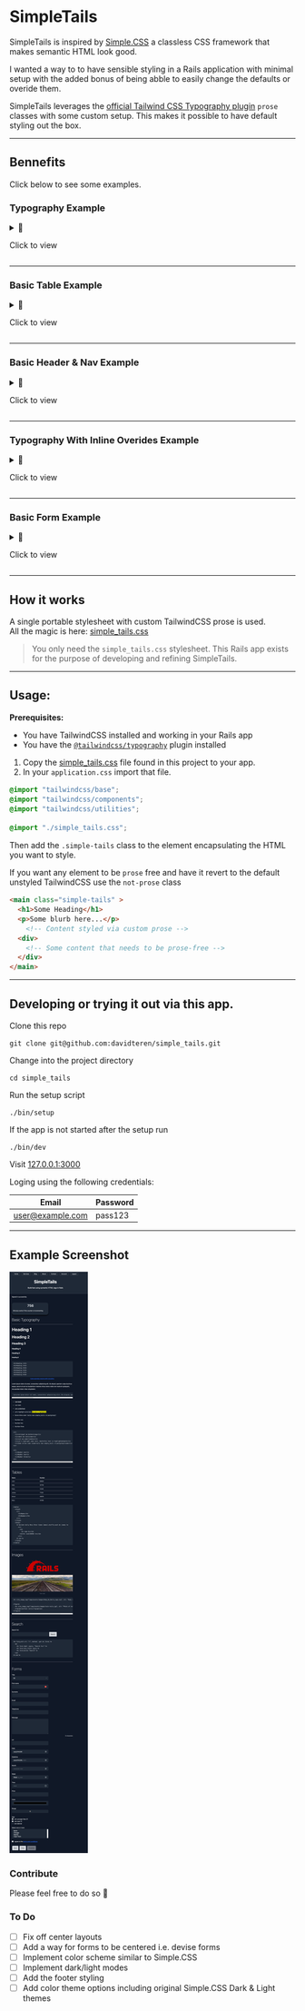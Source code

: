 # SimpleTails

SimpleTails is inspired by [Simple.CSS](https://simplecss.org/) a classless CSS framework that makes semantic HTML look good.

I wanted a way to to have sensible styling in a Rails application with minimal setup with the added bonus of being abble to easily change the defaults or overide them.

SimpleTails leverages the [official Tailwind CSS Typography plugin](https://tailwindcss.com/docs/typography-plugin) `prose` classes with some custom setup.
This makes it possible to have default styling out the box.

---
## Bennefits

Click below to see some examples.

### Typography Example
<details>
  <summary>📘<p> Click to view</p></summary>

HTML heading tags and unordered lists

```html
<h1>Heading 1</h1>
<h2>Heading 2</h2>
<h3>Heading 3</h3>
<ul>
  <li>
    <strong>I am bold</strong>
  </li>
  <li>
    <em>I am italic</em>
  </li>
  <li>
    <u>I am underlined</u>
  </li>
</ul>
```
 
Renders the following

<img src="./images/typography_render.png" width="400" >

</details>

---

### Basic Table Example
<details>
  <summary>📂 <p> Click to view</p></summary>

A table with just enough styling can be rendered from something like this 

```html 
<table>
  <thead>
    <tr>
      <th>Name</th>
      <th>Number</th>
    </tr>
  </thead>
  <tbody>
    <% %w(John Sally Mary Peter Simon James).shuffle.each do |name| %>
      <tr>
        <td><%= name %></td>
        <td><%= rand(99999) %></td>
      </tr>
    <% end %>
  </tbody>
</table>
```

Renders the following

<img src="./images/table_rendering.png" width="800">

</details>

---

### Basic Header & Nav Example
<details>
  <summary>🧭 <p> Click to view</p></summary>

For a quick header and navigation solution
```html
<header>
  <nav>
    <%= link_to "Home", root_path %>
    <%= link_to "Services", services_path %>
    <%= link_to "Blog", posts_path %>
    <%= link_to "About", about_us_path %>
    <%= link_to "Contact", contacts_path %>
  </nav>
  <h1 class="">SimpleTails</h1>
  <p>Build fast using symantic HTML tags in Rails</p>
</header>
```
Renders the following

<img src="./images/header_render2.png" width="800">

And on mobile 

<img src="./images/header_render_mobile.png" width="400">

</details>

---
### Typography With Inline Overides Example

<details>
  <summary>📙<p> Click to view</p></summary>

```html
<h1 class="font-extralight">Heading 1</h1>
<h2 class="text-red-500">Heading 2</h2>
<h3 class="text-sm">Heading 3</h3>
<ul>
  <li>
    <strong>I am <span class="text-pink-600 font-extrabold">bold</span></strong>
  </li>
  <li>
    <em>I am <span class="text-orange-600 text-3xl font-extralight">italic</span></em>
  </li>
</ul>
```

Renders the following

<img src="./images/typography_with_overides_render.png" width="400">

</details>

---

### Basic Form  Example

<details>
  <summary>📝<p> Click to view</p></summary>

<details>
  <summary>Click here to view the code</summary>

```html
<%= form_with url: "/", method: :get do |form| %>
<p>
  <%= form.label :title %>
  <%= form.select :desired_attribute, %w(Mr Miss Mrs Other) %>
</p>
<p>
  <%= form.label :first_name %>
  <%= form.text_field :first_name %>
</p>
<p>
  <%= form.label :email %>
  <%= form.email_field :email %>
</p>
<p>
  <%= form.label :message %>
  <%= form.text_area :message, rows: 6, data: {character_counter_target: :input} %>
</p>
<p>
  <%= form.label :date %>
  <%= form.date_field :date %>
</p>
<label class="radio-group-name">Age:</label>
<div class="radio-group">
  <p>
    <%= form.radio_button :age, "child" %>
    <%= form.label :age_child, "I am younger than 21" %>
  </p>
  <p>
    <%= form.radio_button :age, "adult" %>
    <%= form.label :age_adult, "I am over 21" %>
  </p>
  <p>
    <%= form.radio_button :age, "eternal", disabled: true %>
    <%= form.label :age_adult, "I am eternal" %>
  </p>
</div>
<p>
  <%= form.label :select_one_or_more %>
  <% @cities = [
  {id: 1, name: "Berlin"},
  {id: 2, name: "Chicago"},
  {id: 3, name: "Madrid"},
  {id: 4, name: "Cape Town"}
  ].collect { |u| [u[:name], u[:id]] } %>
  <%= select_tag :city,
  options_for_select(@cities),
  multiple: true %>
</p>
<div class="checkbox-group">
  <p>
    <%= form.check_box :agree_to_terms %>
    <label for="agree_to_terms"> I agree to the <a href="#">terms and conditions</a></label>
  </p>
</div>
<%= form.button %>
<%= form.button "Clear" %>
<%= form.button "Disabled", disabled: true %>`
<% end %>

```
</details>

Renders the following

<img src="./images/form_render.png" width="600">
</details>

---

## How it works

A single portable stylesheet with custom TailwindCSS prose is used.  
All the magic is here: [simple_tails.css](app/assets/stylesheets/simple_tails.css)


> You only need the `simple_tails.css` stylesheet. This Rails app exists for the purpose of developing and refining SimpleTails.

---

## Usage: 

**Prerequisites:** 
 - You have TailwindCSS installed and working in your Rails app
 - You have the [`@tailwindcss/typography`](https://tailwindcss.com/docs/typography-plugin) plugin installed

1. Copy the [simple_tails.css](app/assets/stylesheets/simple_tails.css) file found in this project to your app.
2. In your `application.css` import that file. 

```css
@import "tailwindcss/base";
@import "tailwindcss/components";
@import "tailwindcss/utilities";

@import "./simple_tails.css";
```

Then add the `.simple-tails` class to the element encapsulating the HTML you want to style.

If you want any element to be `prose` free and have it revert to the default unstyled TailwindCSS use the `not-prose` class

```html
<main class="simple-tails" >
  <h1>Some Heading</h1>
  <p>Some blurb here...</p>
    <!-- Content styled via custom prose -->
  <div>
    <!-- Some content that needs to be prose-free -->
  </div>
</main>

```

---- 

## Developing or trying it out via this app.

Clone this repo 
```shell
git clone git@github.com:davidteren/simple_tails.git
```
Change into the project directory
```shell
cd simple_tails
```

Run the setup script
```shell
./bin/setup
```

If the app is not started after the setup run 
```shell
./bin/dev
```

Visit [127.0.0.1:3000](http://127.0.0.1:3000/)

Loging using the following credentials:

| Email            | Password |
|------------------|----------|
| user@example.com | pass123  |

---

## Example Screenshot

![](./images/example_screenshot.png)


### Contribute

Please feel free to do so 🚀


### To Do 

- [ ] Fix off center layouts
- [ ] Add a way for forms to be centered i.e. devise forms
- [ ] Implement color scheme similar to Simple.CSS 
- [ ] Implement dark/light modes 
- [ ] Add the footer styling
- [ ] Add color theme options including original Simple.CSS Dark & Light themes

